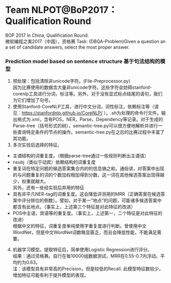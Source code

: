 # Team NLPOT@BoP2017：Qualification Round
BOP 2017 in China, Qualification Round.<br>
微软编程之美2017（中国），资格赛
Task: (DBQA-Problem)Given a question an a set of candidate answers, select the most proper answer.
### Prediction model based on sentence structure 基于句法结构的模型
1. 预处理：包括清除非unicode字符。(File-Preprocessor.py)<br>
因为比赛使用的数据含大量非unicode字符。这些字符会妨碍stanford-corenlp工具进行分词，标注等。另外，对于没有显式标点结尾的语句，我们为它们增加了句号。
2. 使用Stanford-CoreNLP工具，进行中文分词，词性标注，依赖标注等（请见：https://stanfordnlp.github.io/CoreNLP/ ）。.sh为处理的命令行文件。输出格式为.xml，含有POS，NER，Parse，Dependency等记录。对于生成的Parse-tree（括号形式的树），semantic-tree.py可以很方便地解析并进行一些查询特定条件的节点的操作。semantic-tree.py在之后的比赛过程中丰富了其功能。
3. 多次实验后选择的特征。
* 主谓结构的词重复度。（根据parse-tree通过一些规则判断出主谓语）
* nsubj（类似于动宾）依赖结构的词重复度<br>
* 重复词在特定问题的候选答案集合内的的信息熵之和。通俗讲，对答案中出现的与问题重复的词的个数加权相加得到分数，这一词在其他候选答案出现得越少，权重就越大。<br>
另外，还有一些经实验后弃用的特征
* 具有非平凡NER-tag的词重复度。这会降低评测用的MRR（正确答案在候选答案中评分排位的倒数）。譬如，对于某一“地点”的问题，可能诸多候选答案中都含有此地点。（事实上，上述第三个特征是对此特征的改进）
* POS中主语，宾语等的重复度。（事实上，上述第一，二个特征是对此特征的改进）<br>
根据中文的特征，词重复度单纯使用字重复度进行判断。曾使用中文WordNet，但是中文WordNet词数略显匮乏，而且会降低性能，不能满足需要。
4. 机器学习模型。提取特征后，简单使用Logistic Regression进行评分。<br>
结果：通过资格赛。自行在毎10000组数据测试，MRR在0.55-0.7内浮动。平均约为0.63。<br>
注：该模型具有非常高的Precision，但是较低的Recall. 此模型特征数较少，增加特征可能有利于提升模型的表现。
